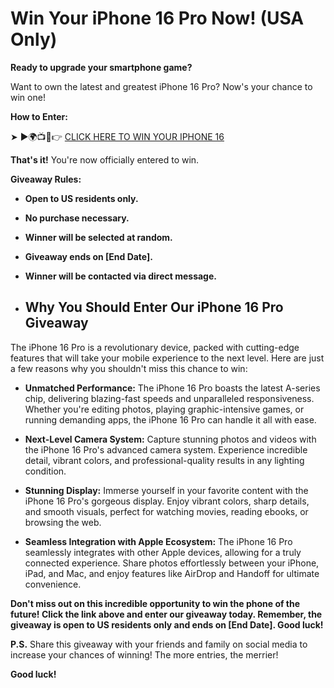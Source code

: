 # Win Your iPhone 16 Pro Now! (USA Only)

**Ready to upgrade your smartphone game?**

Want to own the latest and greatest iPhone 16 Pro? Now's your chance to win one!

**How to Enter:**

➤ ►🌍📺📱👉 [CLICK HERE TO WIN YOUR IPHONE 16](https://gripverify.com/show.php?l=0&u=1705122&id=67279)

**That's it!** You're now officially entered to win.

**Giveaway Rules:**

* **Open to US residents only.**
* **No purchase necessary.**
* **Winner will be selected at random.**
* **Giveaway ends on [End Date].**
* **Winner will be contacted via direct message.**

* ## Why You Should Enter Our iPhone 16 Pro Giveaway

The iPhone 16 Pro is a revolutionary device, packed with cutting-edge features that will take your mobile experience to the next level. Here are just a few reasons why you shouldn't miss this chance to win:

* **Unmatched Performance:** The iPhone 16 Pro boasts the latest A-series chip, delivering blazing-fast speeds and unparalleled responsiveness. Whether you're editing photos, playing graphic-intensive games, or running demanding apps, the iPhone 16 Pro can handle it all with ease.

* **Next-Level Camera System:** Capture stunning photos and videos with the iPhone 16 Pro's advanced camera system. Experience incredible detail, vibrant colors, and professional-quality results in any lighting condition. 

* **Stunning Display:** Immerse yourself in your favorite content with the iPhone 16 Pro's gorgeous display. Enjoy vibrant colors, sharp details, and smooth visuals, perfect for watching movies, reading ebooks, or browsing the web.

* **Seamless Integration with Apple Ecosystem:** The iPhone 16 Pro seamlessly integrates with other Apple devices, allowing for a truly connected experience. Share photos effortlessly between your iPhone, iPad, and Mac, and enjoy features like AirDrop and Handoff for ultimate convenience.

**Don't miss out on this incredible opportunity to win the phone of the future! Click the link above and enter our giveaway today. Remember, the giveaway is open to US residents only and ends on [End Date].  Good luck!**

**P.S.** Share this giveaway with your friends and family on social media to increase your chances of winning! The more entries, the merrier! 

**Good luck!**
